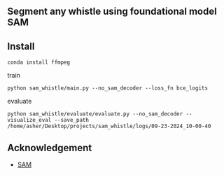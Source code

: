 ## Segment any whistle using foundational model SAM

## Install
`conda install ffmpeg`


train
```shell
python sam_whistle/main.py --no_sam_decoder --loss_fn bce_logits
```
evaluate
```shell
python sam_whistle/evaluate/evaluate.py --no_sam_decoder --visualize_eval --save_path /home/asher/Desktop/projects/sam_whistle/logs/09-23-2024_10-00-40
```

## Acknowledgement
- [SAM](https://github.com/facebookresearch/segment-anything)